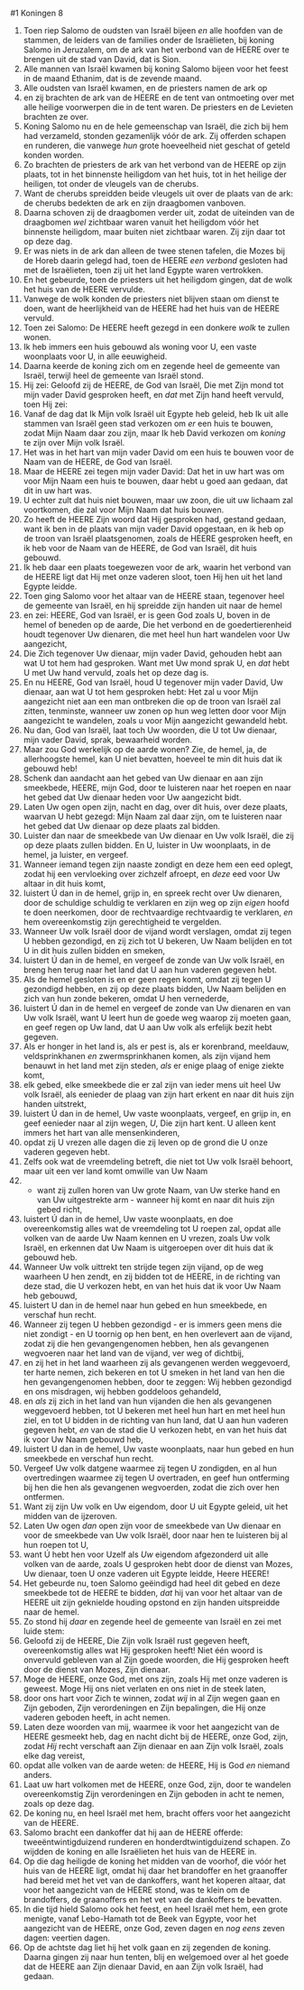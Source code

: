 #1 Koningen 8
1. Toen riep Salomo de oudsten van Israël bijeen *en* alle hoofden van de stammen, de leiders van de families onder de Israëlieten, bij koning Salomo in Jeruzalem, om de ark van het verbond van de HEERE over te brengen uit de stad van David, dat is Sion.
2. Alle mannen van Israël kwamen bij koning Salomo bijeen voor het feest in de maand Ethanim, dat is de zevende maand.
3. Alle oudsten van Israël kwamen, en de priesters namen de ark op
4. en zij brachten de ark van de HEERE en de tent van ontmoeting over met alle heilige voorwerpen die in de tent waren. De priesters en de Levieten brachten ze over.
5. Koning Salomo nu en de hele gemeenschap van Israël, die zich bij hem had verzameld, stonden gezamenlijk vóór de ark. Zij offerden schapen en runderen, die vanwege *hun* grote hoeveelheid niet geschat of geteld konden worden.
6. Zo brachten de priesters de ark van het verbond van de HEERE op zijn plaats, tot in het binnenste heiligdom van het huis, tot in het heilige der heiligen, tot onder de vleugels van de cherubs.
7. Want de cherubs spreidden beide vleugels uit over de plaats van de ark: de cherubs bedekten de ark en zijn draagbomen vanboven.
8. Daarna schoven zij de draagbomen verder uit, zodat de uiteinden van de draagbomen *wel* zichtbaar waren vanuit het heiligdom vóór het binnenste heiligdom, maar buiten niet zichtbaar waren. Zij zijn daar tot op deze dag.
9. Er was niets in de ark dan alleen de twee stenen tafelen, die Mozes bij de Horeb daarin gelegd had, toen de HEERE *een verbond* gesloten had met de Israëlieten, toen zij uit het land Egypte waren vertrokken.
10. En het gebeurde, toen de priesters uit het heiligdom gingen, dat de wolk het huis van de HEERE vervulde.
11. Vanwege de wolk konden de priesters niet blijven staan om dienst te doen, want de heerlijkheid van de HEERE had het huis van de HEERE vervuld.
12. Toen zei Salomo: De HEERE heeft gezegd in een donkere *wolk* te zullen wonen.
13. Ik heb immers een huis gebouwd als woning voor U, een vaste woonplaats voor U, in alle eeuwigheid.
14. Daarna keerde de koning zich om en zegende heel de gemeente van Israël, terwijl heel de gemeente van Israël stond.
15. Hij zei: Geloofd zij de HEERE, de God van Israël, Die met Zijn mond tot mijn vader David gesproken heeft, en *dat* met Zijn hand heeft vervuld, toen Hij zei:
16. Vanaf de dag dat Ik Mijn volk Israël uit Egypte heb geleid, heb Ik uit alle stammen van Israël geen stad verkozen om *er* een huis te bouwen, zodat Mijn Naam daar zou zijn, maar Ik heb David verkozen om *koning* te zijn over Mijn volk Israël.
17. Het was in het hart van mijn vader David om een huis te bouwen voor de Naam van de HEERE, de God van Israël.
18. Maar de HEERE zei tegen mijn vader David: Dat het in uw hart was om voor Mijn Naam een huis te bouwen, daar hebt u goed aan gedaan, dat dit in uw hart was.
19. U echter zult dat huis niet bouwen, maar uw zoon, die uit uw lichaam zal voortkomen, die zal voor Mijn Naam dat huis bouwen.
20. Zo heeft de HEERE Zijn woord dat Hij gesproken had, gestand gedaan, want ik ben in de plaats van mijn vader David opgestaan, en ik heb op de troon van Israël plaatsgenomen, zoals de HEERE gesproken heeft, en ik heb voor de Naam van de HEERE, de God van Israël, dit huis gebouwd.
21. Ik heb daar een plaats toegewezen voor de ark, waarin het verbond van de HEERE ligt dat Hij met onze vaderen sloot, toen Hij hen uit het land Egypte leidde.
22. Toen ging Salomo voor het altaar van de HEERE staan, tegenover heel de gemeente van Israël, en hij spreidde zijn handen uit naar de hemel
23. en zei: HEERE, God van Israël, er is geen God zoals U, boven in de hemel of beneden op de aarde, Die het verbond en de goedertierenheid houdt tegenover Uw dienaren, die met heel hun hart wandelen voor Uw aangezicht,
24. Die Zich tegenover Uw dienaar, mijn vader David, gehouden hebt aan wat U tot hem had gesproken. Want met Uw mond sprak U, en *dat* hebt U met Uw hand vervuld, zoals het op deze dag is.
25. En nu HEERE, God van Israël, houd U tegenover mijn vader David, Uw dienaar, aan wat U tot hem gesproken hebt: Het zal u voor Mijn aangezicht niet aan een man ontbreken die op de troon van Israël zal zitten, tenminste, wanneer uw zonen op hun weg letten door voor Mijn aangezicht te wandelen, zoals u voor Mijn aangezicht gewandeld hebt.
26. Nu dan, God van Israël, laat toch Uw woorden, die U tot Uw dienaar, mijn vader David, sprak, bewaarheid worden.
27. Maar zou God werkelijk op de aarde wonen? Zie, de hemel, ja, de allerhoogste hemel, kan U niet bevatten, hoeveel te min dit huis dat ik gebouwd heb!
28. Schenk dan aandacht aan het gebed van Uw dienaar en aan zijn smeekbede, HEERE, mijn God, door te luisteren naar het roepen en naar het gebed dat Uw dienaar heden voor Uw aangezicht bidt.
29. Laten Uw ogen open zijn, nacht en dag, over dit huis, over deze plaats, waarvan U hebt gezegd: Mijn Naam zal daar zijn, om te luisteren naar het gebed dat Uw dienaar op deze plaats zal bidden.
30. Luister dan naar de smeekbede van Uw dienaar en Uw volk Israël, die zij op deze plaats zullen bidden. En U, luister in Uw woonplaats, in de hemel, ja luister, en vergeef.
31. Wanneer iemand tegen zijn naaste zondigt en deze hem een eed oplegt, zodat hij een vervloeking over zichzelf afroept, en *deze* eed voor Uw altaar in dit huis komt,
32. luistert Ú dan in de hemel, grijp in, en spreek recht over Uw dienaren, door de schuldige schuldig te verklaren en zijn weg op zijn *eigen* hoofd te doen neerkomen, door de rechtvaardige rechtvaardig te verklaren, *en* hem overeenkomstig zijn gerechtigheid te vergelden.
33. Wanneer Uw volk Israël door de vijand wordt verslagen, omdat zij tegen U hebben gezondigd, en zij zich tot U bekeren, Uw Naam belijden en tot U in dit huis zullen bidden en smeken,
34. luistert Ú dan in de hemel, en vergeef de zonde van Uw volk Israël, en breng hen terug naar het land dat U aan hun vaderen gegeven hebt.
35. Als de hemel gesloten is en er geen regen komt, omdat zij tegen U gezondigd hebben, en zij op deze plaats bidden, Uw Naam belijden en zich van hun zonde bekeren, omdat U hen vernederde,
36. luistert Ú dan in de hemel en vergeef de zonde van Uw dienaren en van Uw volk Israël, want U leert hun de goede weg waarop zij moeten gaan, en geef regen op Uw land, dat U aan Uw volk als erfelijk bezit hebt gegeven.
37. Als er honger in het land is, als er pest is, als er korenbrand, meeldauw, veldsprinkhanen *en* zwermsprinkhanen komen, als zijn vijand hem benauwt in het land met zijn steden, *als* er enige plaag of enige ziekte komt,
38. elk gebed, elke smeekbede die er zal zijn van ieder mens uit heel Uw volk Israël, als eenieder de plaag van zijn hart erkent en naar dit huis zijn handen uitstrekt,
39. luistert Ú dan in de hemel, Uw vaste woonplaats, vergeef, en grijp in, en geef eenieder naar al zijn wegen, *U*, Die zijn hart kent. U alleen kent immers het hart van alle mensenkinderen,
40. opdat zij U vrezen alle dagen die zij leven op de grond die U onze vaderen gegeven hebt.
41. Zelfs ook wat de vreemdeling betreft, die niet tot Uw volk Israël behoort, maar uit een ver land komt omwille van Uw Naam
42. - want zij zullen horen van Uw grote Naam, van Uw sterke hand en van Uw uitgestrekte arm - wanneer hij komt en naar dit huis zijn gebed richt,
43. luistert Ú dan in de hemel, Uw vaste woonplaats, en doe overeenkomstig alles wat de vreemdeling tot U roepen zal, opdat alle volken van de aarde Uw Naam kennen en U vrezen, zoals Uw volk Israël, en erkennen dat Uw Naam is uitgeroepen over dit huis dat ik gebouwd heb.
44. Wanneer Uw volk uittrekt ten strijde tegen zijn vijand, op de weg waarheen U hen zendt, en zij bidden tot de HEERE, in de richting van deze stad, die U verkozen hebt, en van het huis dat ik voor Uw Naam heb gebouwd,
45. luistert U dan in de hemel naar hun gebed en hun smeekbede, en verschaf hun recht.
46. Wanneer zij tegen U hebben gezondigd - er is immers geen mens die niet zondigt - en U toornig op hen bent, en hen overlevert aan de vijand, zodat zij die hen gevangengenomen hebben, hen als gevangenen wegvoeren naar het land van de vijand, ver weg of dichtbij,
47. en zij het in het land waarheen zij als gevangenen werden weggevoerd, ter harte nemen, zich bekeren en tot U smeken in het land van hen die hen gevangengenomen hebben, door te zeggen: Wij hebben gezondigd en ons misdragen, wij hebben goddeloos gehandeld,
48. en *als* zij zich in het land van hun vijanden die hen als gevangenen weggevoerd hebben, tot U bekeren met heel hun hart en met heel hun ziel, en tot U bidden in de richting van hun land, dat U aan hun vaderen gegeven hebt, *en* van de stad die U verkozen hebt, en van het huis dat ik voor Uw Naam gebouwd heb,
49. luistert U dan in de hemel, Uw vaste woonplaats, naar hun gebed en hun smeekbede en verschaf hun recht.
50. Vergeef Uw volk datgene waarmee zij tegen U zondigden, en al hun overtredingen waarmee zij tegen U overtraden, en geef hun ontferming bij hen die hen als gevangenen wegvoerden, zodat die zich over hen ontfermen.
51. Want zij zijn Uw volk en Uw eigendom, door U uit Egypte geleid, uit het midden van de ijzeroven.
52. Laten Uw ogen *dan* open zijn voor de smeekbede van Uw dienaar en voor de smeekbede van Uw volk Israël, door naar hen te luisteren bij al hun roepen tot U,
53. want Ú hebt hen voor Uzelf als *Uw* eigendom afgezonderd uit alle volken van de aarde, zoals U gesproken hebt door de dienst van Mozes, Uw dienaar, toen U onze vaderen uit Egypte leidde, Heere HEERE!
54. Het gebeurde nu, toen Salomo geëindigd had heel dit gebed en deze smeekbede tot de HEERE te bidden, *dat* hij van voor het altaar van de HEERE uit zijn geknielde houding opstond en zijn handen uitspreidde naar de hemel.
55. Zo stond hij *daar* en zegende heel de gemeente van Israël en zei met luide stem:
56. Geloofd zij de HEERE, Die Zijn volk Israël rust gegeven heeft, overeenkomstig alles wat Hij gesproken heeft! Niet één woord is onvervuld gebleven van al Zijn goede woorden, die Hij gesproken heeft door de dienst van Mozes, Zijn dienaar.
57. Moge de HEERE, onze God, met ons zijn, zoals Hij met onze vaderen is geweest. Moge Hij ons niet verlaten en ons niet in de steek laten,
58. door ons hart voor Zich te winnen, zodat *wij* in al Zijn wegen gaan en Zijn geboden, Zijn verordeningen en Zijn bepalingen, die Hij onze vaderen geboden heeft, in acht nemen.
59. Laten deze woorden van mij, waarmee ik voor het aangezicht van de HEERE gesmeekt heb, dag en nacht dicht bij de HEERE, onze God, zijn, zodat *Hij* recht verschaft aan Zijn dienaar en aan Zijn volk Israël, zoals elke dag vereist,
60. opdat alle volken van de aarde weten: de HEERE, Hij is God *en* niemand anders.
61. Laat uw hart volkomen met de HEERE, onze God, zijn, door te wandelen overeenkomstig Zijn verordeningen en Zijn geboden in acht te nemen, zoals op deze dag.
62. De koning nu, en heel Israël met hem, bracht offers voor het aangezicht van de HEERE.
63. Salomo bracht een dankoffer dat hij aan de HEERE offerde: tweeëntwintigduizend runderen en honderdtwintigduizend schapen. Zo wijdden de koning en alle Israëlieten het huis van de HEERE in.
64. Op die dag heiligde de koning het midden van de voorhof, die vóór het huis van de HEERE ligt, omdat hij daar het brandoffer en het graanoffer had bereid met het vet van de dankoffers, want het koperen altaar, dat voor het aangezicht van de HEERE stond, was te klein om de brandoffers, de graanoffers en het vet van de dankoffers te bevatten.
65. In die tijd hield Salomo ook het feest, en heel Israël met hem, een grote menigte, vanaf Lebo-Hamath tot de Beek van Egypte, voor het aangezicht van de HEERE, onze God, zeven dagen en *nog eens* zeven dagen: veertien dagen.
66. Op de achtste dag liet hij het volk gaan en zij zegenden de koning. Daarna gingen zij naar hun tenten, blij en welgemoed over al het goede dat de HEERE aan Zijn dienaar David, en aan Zijn volk Israël, had gedaan.
